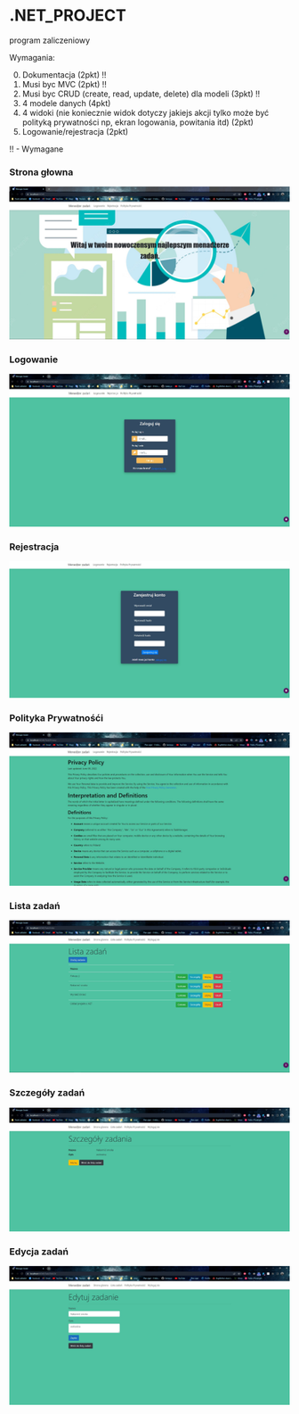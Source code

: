 # .NET_PROJECT

program zaliczeniowy

Wymagania:

0. Dokumentacja (2pkt) !!
1. Musi byc MVC (2pkt) !!
2. Musi byc CRUD (create, read, update, delete) 
   dla modeli (3pkt) !!
3. 4 modele danych (4pkt)
4. 4 widoki (nie koniecznie widok dotyczy jakiejs akcji tylko
   może być polityką prywatności np, ekran logowania, powitania
   itd) (2pkt)
5. Logowanie/rejestracja (2pkt)

!! - Wymagane

### Strona głowna
![homepage](https://github.com/Sarneusz/.NET_PROJECT/blob/main/screens/stronaglowna.jpg)
### Logowanie
![homepage](https://github.com/Sarneusz/.NET_PROJECT/blob/main/screens/logowanie.jpg)
### Rejestracja
![homepage](https://github.com/Sarneusz/.NET_PROJECT/blob/main/screens/rejestracja.jpg)
### Polityka Prywatnośći
![homepage](https://github.com/Sarneusz/.NET_PROJECT/blob/main/screens/polityka%20prywatnosci.jpg)
### Lista zadań
![homepage](https://github.com/Sarneusz/.NET_PROJECT/blob/main/screens/listazadan.jpg)
### Szczegóły zadań
![homepage](https://github.com/Sarneusz/.NET_PROJECT/blob/main/screens/szczegolyzadan.jpg)
### Edycja zadań
![homepage](https://github.com/Sarneusz/.NET_PROJECT/blob/main/screens/edycjazadan.jpg)
